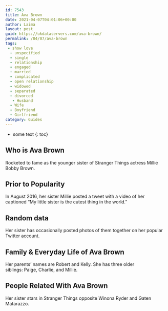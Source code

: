```yaml
---
id: 7543
title: Ava Brown
date: 2021-04-07T04:01:06+00:00
author: Laima
layout: post
guid: https://ukdataservers.com/ava-brown/
permalink: /04/07/ava-brown
tags:
 - show love
  - unspecified
  - single
  - relationship
  - engaged
  - married
  - complicated
  - open relationship
  - widowed
  - separated
  - divorced
   - Husband
  - Wife
  - Boyfriend
  - Girlfriend
category: Guides
---
```


* some text
{: toc}


## Who is Ava Brown
                  
                  
                  
Rocketed to fame as the younger sister of Stranger Things actress Millie Bobby Brown. 
                  
              
            
              
            
                
                
                
## Prior to Popularity
                  
                  
                  
In August 2016, her sister Millie posted a tweet with a video of her captioned &#8220;My little sister is the cutest thing in the world.&#8221; 
                  
              
            
              
            
                
                
                
## Random data
                  
                  
                  
Her sister has occasionally posted photos of them together on her popular Twitter account. 
                  
              
            
              
            
                
                
                
## Family & Everyday Life of Ava Brown
                  
                  
                  
Her parents&#8217; names are Robert and Kelly. She has three older siblings: Paige, Charlie, and Millie. 
                  
              
            
              
            
                
                
                
## People Related With Ava Brown
                  
                  
                  
Her sister stars in Stranger Things opposite Winona Ryder and Gaten Matarazzo. 
                  
              
            
              
            
                
              
            
              
              
            
            
              
            
          
          
          